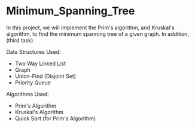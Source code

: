 # Minimum_Spanning_Tree

In this project, we will implement the Prim's algorithm, and Kruskal's algorithm, to find the minimum spanning tree of a given graph.
In addition, (third task)

Data Structures Used:

- Two Way Linked List
- Graph
- Union-Find (Disjoint Set)
- Priority Queue

Algorithms Used:

- Prim's Algorithm
- Kruskal's Algorithm
- Quick Sort (for Prim's Algorithm)
